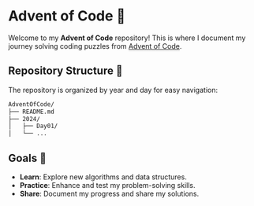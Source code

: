 # Advent of Code 🎄

Welcome to my **Advent of Code** repository! This is where I document my journey
solving coding puzzles from [Advent of Code](https://adventofcode.com/).

## Repository Structure 📁

The repository is organized by year and day for easy navigation:

```md
AdventOfCode/
├── README.md
├── 2024/
│   ├── Day01/
│   └── ...
```

## Goals 🎯

- **Learn**: Explore new algorithms and data structures.
- **Practice**: Enhance and test my problem-solving skills.
- **Share**: Document my progress and share my solutions.
